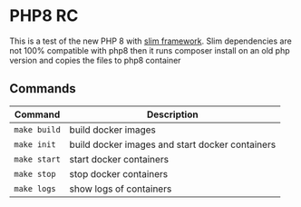 # PHP8 RC
This is a test of the new PHP 8 with [slim framework](http://www.slimframework.com/).
Slim dependencies are not 100% compatible with php8 then it runs composer install on an old php version and copies the files to php8 container

## Commands
| Command | Description |
| --- | --- |
| `make build` | build docker images |
| `make init` | build docker images and start docker containers |
| `make start` | start docker containers |
| `make stop` | stop docker containers |
| `make logs` | show logs of containers |
